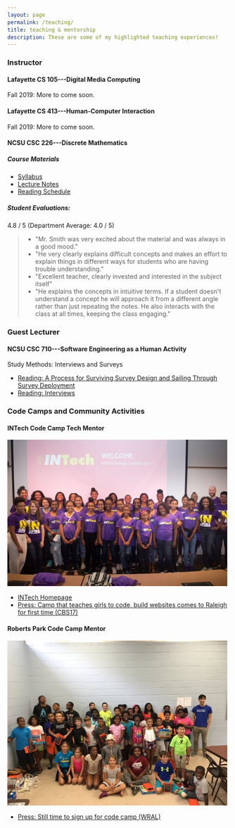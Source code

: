 ```yaml
---
layout: page
permalink: /teaching/
title: teaching & mentorship
description: These are some of my highlighted teaching experiences!
---
```


### Instructor

#### **Lafayette CS 105---Digital Media Computing**
Fall 2019: More to come soon.

#### **Lafayette CS 413---Human-Computer Interaction**
Fall 2019: More to come soon. 

#### **NCSU CSC 226---Discrete Mathematics**  

##### Course Materials
- [Syllabus](/assets/pdf/CSC_226_syllabus_Smith_2017.pdf)
- [Lecture Notes](https://drive.google.com/open?id=0BzCTsFTvzVNXVzZ4a2NacVA2SmM)
- [Reading Schedule](https://drive.google.com/open?id=1-RV9bInA3YxNKsnaumblgTTdTMCPQ2RAJ6z1ZSo1doc)

##### Student Evaluations: 
4.8 / 5 (Department Average: 4.0 / 5)

> * "Mr. Smith was very excited about the material and was always in a good mood."
> * "He very clearly explains difficult concepts and makes an effort to explain things in different ways for students who are having trouble understanding."
> * "Excellent teacher, clearly invested and interested in the subject itself"
> * "He explains the concepts in intuitive terms. If a student doesn't understand a concept he will approach it from a different angle rather than just repeating the notes. He also interacts with the class at all times, keeping the class engaging."

### Guest Lecturer 
#### **NCSU CSC 710---Software Engineering as a Human Activity**

Study Methods: Interviews and Surveys

- [Reading: A Process for Surviving Survey Design and Sailing Through Survey Deployment](https://github.com/ds4se/chapters/blob/master/ermurph/survey-chapter.md)
- [Reading: Interviews](https://github.com/ds4se/chapters/blob/master/cabird/interviews.md)

### Code Camps and Community Activities

#### INTech Code Camp Tech Mentor

![INTech Camp Participants](/assets/img/INTech.jpg)

- [INTech Homepage](http://intechcamp.org/)
- [Press: Camp that teaches girls to code, build websites comes to Raleigh for first time (CBS17)](https://www.cbs17.com/news/local-news/camp-that-teaches-girls-to-code-build-websites-comes-to-raleigh-for-first-time/1016969653)

#### Roberts Park Code Camp Mentor

![Roberts Park Camp Participants](/assets/img/ABBCamp.jpg)

- [Press: Still time to sign up for code camp (WRAL)](https://www.wral.com/still-time-to-sign-up-for-code-camp-40-camp-that-comes-with-free-kindle-fire/17723324/)

